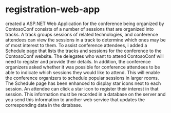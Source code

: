 # registration-web-app
created a ASP.NET Web Application for the conference being organized by ContosoConf consists of a number of sessions that are organized into tracks. A track groups sessions of related technologies, and conference attendees can view the sessions in a track to determine which ones may be of most interest to them. To assist conference attendees, i added a Schedule page that lists the tracks and sessions for the conference to the ContosoConf website. The delegates who want to attend ContosoConf will need to register and provide their details. 
In addition, the conference organizers asked whether it was possible for conference attendees to be able to indicate which sessions they would like to attend. This will enable the conference organizers to schedule popular sessions in larger rooms. The Schedule page has been enhanced to display star icons next to each session. An attendee can click a star icon to register their interest in that session. This information must be recorded in a database on the server and you send this information to another web service that updates the corresponding data in the database.

